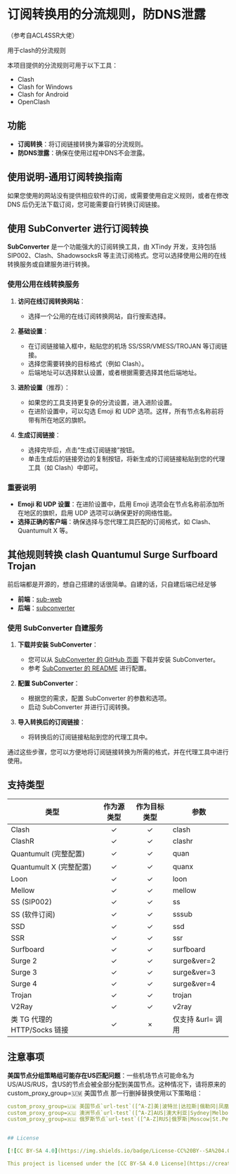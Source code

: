 # 订阅转换用的分流规则，防DNS泄露
（参考自ACL4SSR大佬）

用于clash的分流规则

本项目提供的分流规则可用于以下工具：

- Clash
- Clash for Windows
- Clash for Android
- OpenClash

## 功能

- **订阅转换**：将订阅链接转换为兼容的分流规则。
- **防DNS泄露**：确保在使用过程中DNS不会泄露。

## 使用说明-通用订阅转换指南

如果您使用的网站没有提供相应软件的订阅，或需要使用自定义规则，或者在修改 DNS 后仍无法下载订阅，您可能需要自行转换订阅链接。

## 使用 SubConverter 进行订阅转换

**SubConverter** 是一个功能强大的订阅转换工具，由 XTindy 开发，支持包括 SIP002、Clash、ShadowsocksR 等主流订阅格式。您可以选择使用公用的在线转换服务或自建服务进行转换。

### 使用公用在线转换服务

1. **访问在线订阅转换网站**：
   - 选择一个公用的在线订阅转换网站，自行搜索选择。

2. **基础设置**：
   - 在订阅链接输入框中，粘贴您的机场 SS/SSR/VMESS/TROJAN 等订阅链接。
   - 选择您需要转换的目标格式（例如 Clash）。
   - 后端地址可以选择默认设置，或者根据需要选择其他后端地址。

3. **进阶设置**（推荐）：
   - 如果您的工具支持更复杂的分流设置，进入进阶设置。
   - 在进阶设置中，可以勾选 Emoji 和 UDP 选项。这样，所有节点名称前将带有所在地区的旗帜。

4. **生成订阅链接**：
   - 选择完毕后，点击“生成订阅链接”按钮。
   - 单击生成后的链接旁边的复制按钮，将新生成的订阅链接粘贴到您的代理工具（如 Clash）中即可。

### 重要说明

- **Emoji 和 UDP 设置**：在进阶设置中，启用 Emoji 选项会在节点名称前添加所在地区的旗帜，启用 UDP 选项可以确保更好的网络性能。
- **选择正确的客户端**：确保选择与您代理工具匹配的订阅格式，如 Clash、Quantumult X 等。

## 其他规则转换 clash Quantumul Surge Surfboard Trojan

 前后端都是开源的，想自己搭建的话很简单。自建的话，只自建后端已经足够
- **前端**：[sub-web](https://github.com/CareyWang/sub-web)
- **后端**：[subconverter](https://github.com/tindy2013/subconverter/blob/master/README-cn.md)

### 使用 SubConverter 自建服务

1. **下载并安装 SubConverter**：
   - 您可以从 [SubConverter 的 GitHub 页面](https://github.com/tindy2013/subconverter) 下载并安装 SubConverter。
   - 参考 [SubConverter 的 README](https://github.com/tindy2013/subconverter/blob/master/README-cn.md) 进行配置。

2. **配置 SubConverter**：
   - 根据您的需求，配置 SubConverter 的参数和选项。
   - 启动 SubConverter 并进行订阅转换。

3. **导入转换后的订阅链接**：
   - 将转换后的订阅链接粘贴到您的代理工具中。

通过这些步骤，您可以方便地将订阅链接转换为所需的格式，并在代理工具中进行使用。

## 支持类型

| 类型                         | 作为源类型 | 作为目标类型 | 参数            |
|----------------------------|:--------:|:--------:|-----------------|
| Clash                      |    ✓     |    ✓     | clash           |
| ClashR                     |    ✓     |    ✓     | clashr          |
| Quantumult (完整配置)       |    ✓     |    ✓     | quan            |
| Quantumult X (完整配置)     |    ✓     |    ✓     | quanx           |
| Loon                       |    ✓     |    ✓     | loon            |
| Mellow                     |    ✓     |    ✓     | mellow          |
| SS (SIP002)                |    ✓     |    ✓     | ss              |
| SS (软件订阅)               |    ✓     |    ✓     | sssub           |
| SSD                        |    ✓     |    ✓     | ssd             |
| SSR                        |    ✓     |    ✓     | ssr             |
| Surfboard                  |    ✓     |    ✓     | surfboard       |
| Surge 2                    |    ✓     |    ✓     | surge&ver=2     |
| Surge 3                    |    ✓     |    ✓     | surge&ver=3     |
| Surge 4                    |    ✓     |    ✓     | surge&ver=4     |
| Trojan                     |    ✓     |    ✓     | trojan          |
| V2Ray                      |    ✓     |    ✓     | v2ray           |
| 类 TG 代理的 HTTP/Socks 链接 |    ✓     |    ×     | 仅支持 &url= 调用 |



## 注意事项

**美国节点分组策略组可能存在US匹配问题**：一些机场节点可能命名为US/AUS/RUS，含US的节点会被全部分配到美国节点。这种情况下，请将原来的custom_proxy_group=🇺🇲 美国节点 那一行删掉替换使用以下策略组：

```yaml
custom_proxy_group=🇺🇲 美国节点`url-test`([^A-Z]美|波特兰|达拉斯|俄勒冈|凤凰城|费利蒙|硅谷|拉斯维加斯|洛杉矶|圣何塞|圣克拉拉|西雅图|芝加哥|[^A-Z]US|United States)`http://www.gstatic.com/generate_204`300,,150
custom_proxy_group=🇦🇺 澳洲节点`url-test`([^A-Z]AUS|澳大利亚|Sydney|Melbourne|Perth|Brisbane|Adelaide|Canberra|AU|Australia)`http://www.gstatic.com/generate_204`300,,50
custom_proxy_group=🇷🇺 俄罗斯节点`url-test`([^A-Z]RUS|俄罗斯|Moscow|St.Petersburg|RU|Russia)`http://www.gstatic.com/generate_204`300,,50


## License

[![CC BY-SA 4.0](https://img.shields.io/badge/License-CC%20BY--SA%204.0-lightgrey)](https://creativecommons.org/licenses/by-sa/4.0/deed.en)

This project is licensed under the [CC BY-SA 4.0 License](https://creativecommons.org/licenses/by-sa/4.0/deed.en).

